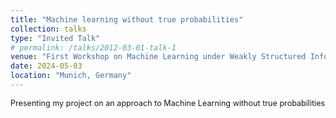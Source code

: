 ```yaml
---
title: "Machine learning without true probabilities"
collection: talks
type: "Invited Talk"
# permalink: /talks/2012-03-01-talk-1
venue: "First Workshop on Machine Learning under Weakly Structured Information"
date: 2024-05-03
location: "Munich, Germany"
---
```

<span style="font-size: 0.9em;"> Presenting my project on an approach to Machine Learning without true probabilities</span>